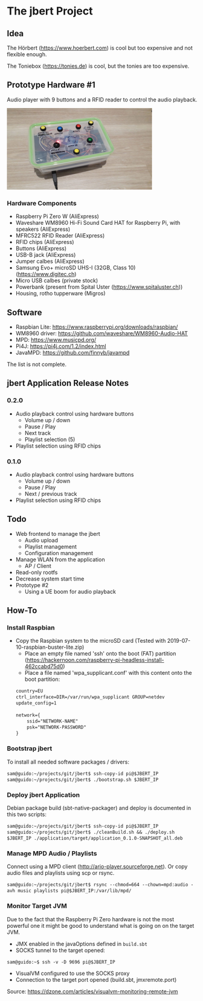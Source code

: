 # The jbert Project
## Idea
The Hörbert (https://www.hoerbert.com) is cool but too 
expensive and not flexible enough.

The Toniebox (https://tonies.de) is cool, but the tonies are too expensive.


## Prototype Hardware #1
Audio player with 9 buttons and a RFID reader to control the audio playback.

![jbert prototype #1](doc/images/prototype_1.png)

### Hardware Components
 * Raspberry Pi Zero W (AliExpress)
 * Waveshare WM8960 Hi-Fi Sound Card HAT for Raspberry Pi, with speakers (AliExpress)
 * MFRC522 RFID Reader (AliExpress)
 * RFID chips (AliExpress)
 * Buttons (AliExpress)
 * USB-B jack (AliExpress)
 * Jumper calbes (AliExpress)
 * Samsung Evo+ microSD UHS-I (32GB, Class 10) (https://www.digitec.ch)
 * Micro USB calbes (private stock)
 * Powerbank (present from Spital Uster (https://www.spitaluster.ch))
 * Housing, rotho tupperware (Migros)


## Software
 * Raspbian Lite: https://www.raspberrypi.org/downloads/raspbian/
 * WM8960 driver: https://github.com/waveshare/WM8960-Audio-HAT
 * MPD: https://www.musicpd.org/
 * Pi4J: https://pi4j.com/1.2/index.html
 * JavaMPD: https://github.com/finnyb/javampd

The list is not complete.


## jbert Application Release Notes
### 0.2.0
 * Audio playback control using hardware buttons
   * Volume up / down
   * Pause / Play
   * Next track
   * Playlist selection (5)
 * Playlist selection using RFID chips

### 0.1.0
 * Audio playback control using hardware buttons
   * Volume up / down
   * Pause / Play
   * Next / previous track
 * Playlist selection using RFID chips


## Todo
 * Web frontend to manage the jbert
   * Audio upload
   * Playlist management
   * Configuration management
 * Manage WLAN from the application
   * AP / Client
 * Read-only rootfs
 * Decrease system start time
 * Prototype #2
   * Using a UE boom for audio playback


## How-To
### Install Raspbian
 * Copy the Raspbian system to the microSD card (Tested with 2019-07-10-raspbian-buster-lite.zip)
   * Place an empty file named 'ssh' onto the boot (FAT) partition (https://hackernoon.com/raspberry-pi-headless-install-462ccabd75d0)
   * Place a file named 'wpa_supplicant.conf' with this content onto the boot partition:
    ```text
    country=EU
    ctrl_interface=DIR=/var/run/wpa_supplicant GROUP=netdev
    update_config=1

    network={
        ssid="NETWORK-NAME"
        psk="NETWORK-PASSWORD"
    }
    ```

### Bootstrap jbert
To install all needed software packages / drivers:
```
sam@guido:~/projects/git/jbert$ ssh-copy-id pi@$JBERT_IP
sam@guido:~/projects/git/jbert$ ./bootstrap.sh $JBERT_IP
```

### Deploy jbert Application
Debian package build (sbt-native-packager) and deploy is documented in this two scripts:
```
sam@guido:~/projects/git/jbert$ ssh-copy-id pi@$JBERT_IP
sam@guido:~/projects/git/jbert$ ./cleanBuild.sh && ./deploy.sh $JBERT_IP ./application/target/application_0.1.0-SNAPSHOT_all.deb
```

### Manage MPD Audio / Playlists
Connect using a MPD client (http://ario-player.sourceforge.net).
Or copy audio files and playlists using scp or rsync.
```text
sam@guido:~/projects/git/jbert$ rsync --chmod=664 --chown=mpd:audio -avh music playlists pi@$JBERT_IP:/var/lib/mpd/
```

### Monitor Target JVM
Due to the fact that the Raspberry Pi Zero hardware is not the most powerful one it might be good to understand
what is going on on the target JVM.
 * JMX enabled in the javaOptions defined in `build.sbt`
 * SOCKS tunnel to the target opened:
```
sam@guido:~$ ssh -v -D 9696 pi@$JBERT_IP
```
 * VisualVM configured to use the SOCKS proxy
 * Connection to the target port opened (build.sbt, jmxremote.port)

Source: https://dzone.com/articles/visualvm-monitoring-remote-jvm
